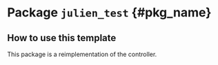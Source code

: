 # Package `julien_test` {#pkg_name}



<move-here src='#pkg_name-autogenerated'/>

## How to use this template

This package is a reimplementation of the controller.
